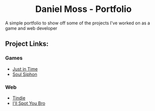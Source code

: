 # <center>Daniel Moss - Portfolio</center>

A simple portfolio to show off some of the projects I've worked on as a game and web developer

## Project Links:
### Games
- [Just in Time](https://purplepuffer.itch.io/just-in-time)
- [Soul Siphon](https://purplepuffer.itch.io/soul-siphon)

### Web
- [Tindie](https://danmossdev.github.io/Tindie/)
- [I'll Spot You Bro](https://danmossdev.github.io/ill-spot-you-bro/)